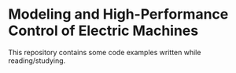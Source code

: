 # Modeling and High-Performance Control of Electric Machines

This repository contains some code examples written while reading/studying.
